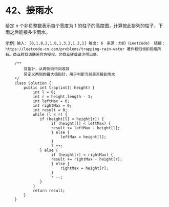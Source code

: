 42、接雨水
===

给定 n 个非负整数表示每个宽度为 1 的柱子的高度图，计算按此排列的柱子，下雨之后能接多少雨水。<br>

示例:
``
输入: [0,1,0,2,1,0,1,3,2,1,2,1]
输出: 6
``
``
来源：力扣（LeetCode）
链接：https://leetcode-cn.com/problems/trapping-rain-water
著作权归领扣网络所有。商业转载请联系官方授权，非商业转载请注明出处。``

```
	/**
		双指针，从两侧向中间收敛
		另定义两侧的最大值指针，用于判断当前是否接到雨水
	*/
	class Solution {
		public int trap(int[] height) {
			int l = 0;
			int r = height.length - 1;
			int leftMax = 0;
			int rightMax = 0;
			int result = 0;
			while (l < r) {
			   if (height[l] < height[r]) {
					if (height[l] < leftMax) {
					result += leftMax - height[l];
					} else {
						leftMax = height[l];
					}
					l ++;
			   } else {
					if (height[r] < rightMax) {
					result += rightMax - height[r];
					} else {
						rightMax = height[r];
					}
					r --;
			   }
			}
			return result;
		}
	}
```
